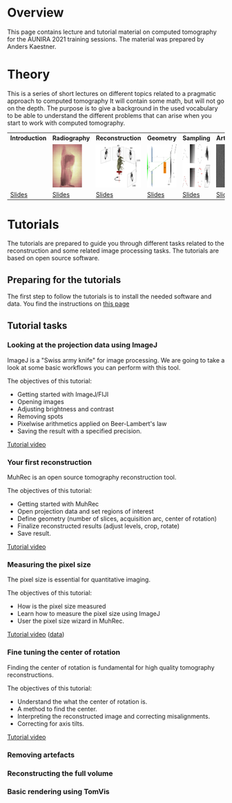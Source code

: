 # Overview
This page contains lecture and tutorial material on computed tomography for the AUNIRA 2021 training sessions.
The material was prepared by Anders Kaestner.

# Theory 
This is a series of short lectures on different topics related to a pragmatic approach to computed tomography It will contain some math, but will not go on the depth. The purpose is to give a background in the used vocabulary to be able to understand the different problems that can arise when you start to work with computed tomography. 
<table>
<tr><th>Introduction</th><th>Radiography</th><th>Reconstruction</th><th>Geometry</th><th>Sampling</th><th>Artefacts</th></tr>
<tr><td></td>
  <td><img src="figures/raw.jpg" style="height:100px" /></td>
  <td><img src="figures/CTacq.svg" style="height:100px" /></td>
  <td><img src="figures/GeometricUnsharpness.svg" style="height:100px" /></td>
  <td><img src="figures/grid.svg" style="height:100px" /></td>
  <td><img src="figures/ring_artifacts.png" style="height:100px" /></td></tr>  
<tr><td><a href="lectures/01_TomoPrinciple_Introduction.pdf">Slides</a></td>
  <td><a href="lectures/02_TomoPrinciple_Radiography.pdf">Slides</a></td>
  <td><a href="lectures/03_TomoPrinciple_Reconstruction.pdf">Slides</a></td>
  <td><a href="lectures/04_TomoPrinciple_BeamGeometry.pdf">Slides</a></td>
  <td><a href="lectures/05_TomoPrinciple_Sampling.pdf">Slides</a></td>
  <td><a href="lectures/06_TomoPrinciple_Artifacts.pdf">Slides</a></td></tr>
</table>

# Tutorials
The tutorials are prepared to guide you through different tasks related to the reconstruction and some related image processing tasks. The tutorials are based on open source software. 

## Preparing for the tutorials
The first step to follow the tutorials is to install the needed software and data. You find the instructions on [this page](installation)

## Tutorial tasks
### Looking at the projection data using ImageJ
ImageJ is a "Swiss army knife" for image processing. We are going to take a look at some basic workflows you can perform with this tool.

The objectives of this tutorial:
- Getting started with ImageJ/FIJI
- Opening images
- Adjusting brightness and contrast
- Removing spots
- Pixelwise arithmetics applied on Beer-Lambert's law
- Saving the result with a specified precision.

[Tutorial video](https://youtu.be/QQQ7RGn3-8E)

### Your first reconstruction
MuhRec is an open source tomography reconstruction tool. 

The objectives of this tutorial:
- Getting started with MuhRec
- Open projection data and set regions of interest
- Define geometry (number of slices, acquisition arc, center of rotation)
- Finalize reconstructed results (adjust levels, crop, rotate)
- Save result.

[Tutorial video](https://youtu.be/Z_bRxvJrOjc)

### Measuring the pixel size
The pixel size is essential for quantitative imaging. 

The objectives of this tutorial:
- How is the pixel size measured
- Learn how to measure the pixel size using ImageJ
- User the pixel size wizard in MuhRec.

[Tutorial video](https://youtu.be/sQCocQ73TLU) ([data](https://github.com/ImagingLectures/aunira2021/blob/main/data/pixelsize.zip))

### Fine tuning the center of rotation
Finding the center of rotation is fundamental for high quality tomography reconstructions.

The objectives of this tutorial:
- Understand the what the center of rotation is.
- A method to find the center.
- Interpreting the reconstructed image and correcting misalignments.
- Correcting for axis tilts.

[Tutorial video](https://youtu.be/LlExCYuaPjU)

### Removing artefacts


### Reconstructing the full volume

### Basic rendering using TomVis
